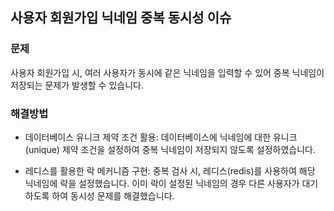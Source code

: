 ## 사용자 회원가입 닉네임 중복 동시성 이슈

### 문제

사용자 회원가입 시, 여러 사용자가 동시에 같은 닉네임을 입력할 수 있어 중복 닉네임이 저장되는 문제가 발생할 수 있습니다. 

### 해결방법

- 데이터베이스 유니크 제약 조건 활용: 데이터베이스에 닉네임에 대한 유니크(unique) 제약 조건을 설정하여 중복 닉네임이 저장되지 않도록 설정하였습니다. 

- 레디스를 활용한 락 메커니즘 구현: 중복 검사 시, 레디스(redis)를 사용하여 해당 닉네임에 락을 설정했습니다. 이미 락이 설정된 닉네임의 경우 다른 사용자가 대기하도록 하여 동시성 문제를 해결했습니다.
